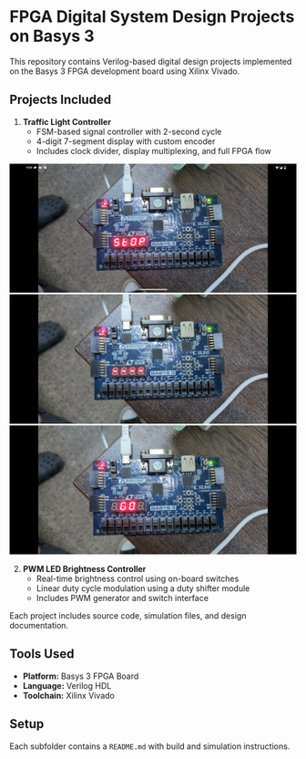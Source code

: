 # FPGA Digital System Design Projects on Basys 3

This repository contains Verilog-based digital design projects implemented on the Basys 3 FPGA development board using Xilinx Vivado.

## Projects Included

1. **Traffic Light Controller**
   - FSM-based signal controller with 2-second cycle
   - 4-digit 7-segment display with custom encoder
   - Includes clock divider, display multiplexing, and full FPGA flow
   
![STOP](images/7Seg_STOP.png)
![----](images/7Seg_Blink.png)
![Go](images/7Seg_GO.png)


2. **PWM LED Brightness Controller**
   - Real-time brightness control using on-board switches
   - Linear duty cycle modulation using a duty shifter module
   - Includes PWM generator and switch interface

Each project includes source code, simulation files, and design documentation.

## Tools Used
- **Platform:** Basys 3 FPGA Board
- **Language:** Verilog HDL
- **Toolchain:** Xilinx Vivado

## Setup
Each subfolder contains a `README.md` with build and simulation instructions.

